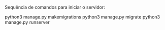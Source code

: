 Sequência de comandos para iniciar o servidor:

python3 manage.py makemigrations
python3 manage.py migrate
python3 manage.py runserver